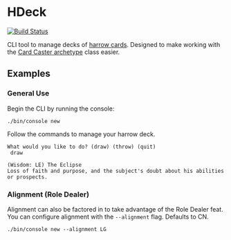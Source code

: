 # HDeck

[![Build Status](https://travis-ci.org/mgmarlow/hdeck.svg?branch=master)](https://travis-ci.org/mgmarlow/hdeck)

CLI tool to manage decks of [harrow cards](http://pathfinder.wikia.com/wiki/List_of_harrow_cards).
Designed to make working with the
[Card Caster archetype](https://www.d20pfsrd.com/classes/base-classes/magus/archetypes/paizo-magus-archetypes/card-caster-magus-archetype/)
class easier.

## Examples

### General Use

Begin the CLI by running the console:

```
./bin/console new
```

Follow the commands to manage your harrow deck.

```
What would you like to do? (draw) (throw) (quit)
 draw

(Wisdom: LE) The Eclipse
Loss of faith and purpose, and the subject's doubt about his abilities or prospects.
```

### Alignment (Role Dealer)

Alignment can also be factored in to take advantage of the Role
Dealer feat. You can configure alignment with the `--alignment`
flag. Defaults to CN.

```
./bin/console new --alignment LG
```
